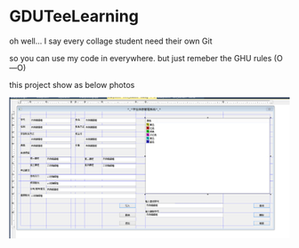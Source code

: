 # GDUTeeLearning
oh well... I say every collage student need their own  Git

so you can use my code in everywhere. but just remeber the GHU rules (O—O)

this project show as below photos

![image](https://github.com/luofun/GDUTeeLearning/blob/master/png/mymfc.PNG)
